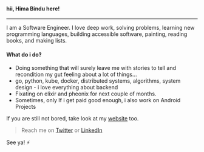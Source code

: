 #### hii, Hima Bindu here!
_____________________________________________________________________
I am a Software Engineer. I love deep work, solving problems, learning new programming languages, building accessible software, painting, reading books, and making lists.

#### What do i do?
- Doing something that will surely leave me with stories to tell and recondition my gut feeling about a lot of things...
- go, python, kube, docker, distributed systems, algorithms, system design - i love everything about backend
- Fixating on elixir and pheonix for next couple of months.
- Sometimes, only If i get paid good enough, i also work on Android Projects

If you are still not bored, take look at my [website](https://portfolios.talentsprint.com/~hima_bindu) too.

> Reach me on [Twitter](https://twitter.com/BinduTenneti) or [LinkedIn](https://www.linkedin.com/in/hima-bindu-002a45194/)

See ya! :zap:
